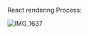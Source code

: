 React rendering Process:

![IMG_1637](https://github.com/user-attachments/assets/cab333fb-6a3c-42d0-9d68-852f75d0e732)
